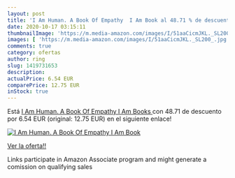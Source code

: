 ```yaml
---
layout: post
title: 'I Am Human. A Book Of Empathy  I Am Book al 48.71 % de descuento'
date: 2020-10-17 03:15:11
thumbnailImage: 'https://m.media-amazon.com/images/I/51aaCicmJKL._SL200_.jpg'
images: [ 'https://m.media-amazon.com/images/I/51aaCicmJKL._SL200_.jpg' ]
comments: true
category: ofertas
author: ring
slug: 1419731653
description:
actualPrice: 6.54 EUR
comparePrice: 12.75 EUR
inStock: true
---
```


Está [I Am Human. A Book Of Empathy  I Am Books ](https://www.amazon.es/dp/1419731653/?tag=tolees-21) con 48.71 de descuento por 6.54 EUR (original: 12.75 EUR) en el siguiente enlace!

[![I Am Human. A Book Of Empathy  I Am Book](https://m.media-amazon.com/images/I/51aaCicmJKL._SL200_.jpg)](https://www.amazon.es/dp/1419731653/?tag=tolees-21)

[Ver la oferta!!](https://www.amazon.es/dp/1419731653/?tag=tolees-21)

Links participate in Amazon Associate program and might generate a comission on qualifying sales


